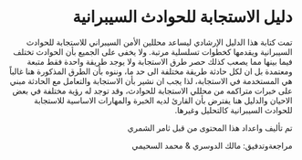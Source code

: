 <div dir="rtl" align='right'> 

# دليل الاستجابة للحوادث السيبرانية  


تمت كتابة هذا الدليل الإرشادي ليساعد محللين الأمن السيبراني للاستجابة للحوادث السيبرانية ويقدمها كخطوات تسلسلية مرتبة. ولا يخفى على الجميع بأن الحوادث تختلف فيما بينها مما يصعب كذلك حصر طرق الاستجابة ولا يوجد طريقة واحدة فقط متبعة ومعتمدة بل ان لكل حادثة طريقة مختلفة الى حد ما، وننوه بأن الطرق المذكورة هنا غالباً هي المستخدمة في الاستجابة، لذا يجب ان نشير بأن الاستجابة والتعامل مع الحادثة مبني على خبرات متراكمه من محللي الاستجابة للحوادث، وقد توجد له رؤية مختلفة في بعض الاحيان والدليل هنا يفترض بأن القارئ لديه الخبرة والمهارات الاساسية للاستجابة للحوادث السيبرانية كالتحليل وغيرها.

تم تأليف واعداد هذا المحتوى من قبل ثامر الشمري 

مراجعةوتدفيق: مالك الدوسري & محمد السحيمي
</div>

